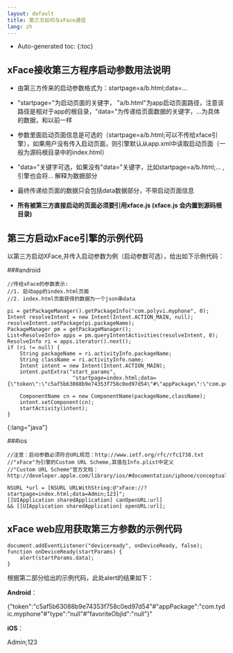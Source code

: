 ```yaml
---
layout: default
title: 第三方如何与xFace通信
lang: zh
---
```


* Auto-generated toc:
{:toc}

## xFace接收第三方程序启动参数用法说明
* 由第三方传来的启动参数格式为：startpage=a/b.html;data=...

* "startpage="为启动页面的关键字， "a/b.html"为app启动页面路径，注意该路径是相对于app的根目录，"data="为传递给页面数据的关键字，...为具体的数据，和以前一样

* 参数里面启动页面信息是可选的（startpage=a/b.html;可以不传给xface引擎），如果用户没有传入启动页面，则引擎默认从app.xml中读取启动页面（一般为源码根目录中的index.html）

* "data="关键字可选，如果没有"data="关键字，比如startpage=a/b.html;...  ,引擎也会将... 解释为数据部分

* 最终传递给页面的数据只会包括data数据部分，不带启动页面信息

* **所有被第三方直接启动的页面必须要引用xface.js (xface.js 会内置到源码根目录)**

## 第三方启动xFace引擎的示例代码

以第三方启动XFace,并传入启动参数为例（启动参数可选），给出如下示例代码：

###android

    //传给xFace的参数表示:
    //1. 启动app的index.html页面 
    //2. index.html页面获得的数据为一个json串data

    pi = getPackageManager().getPackageInfo("com.polyvi.myphone", 0);
    Intent resolveIntent = new Intent(Intent.ACTION_MAIN, null);
    resolveIntent.setPackage(pi.packageName);
    PackageManager pm = getPackageManager();
    List<ResolveInfo> apps = pm.queryIntentActivities(resolveIntent, 0);
    ResolveInfo ri = apps.iterator().next();
    if (ri != null) {
        String packageName = ri.activityInfo.packageName;
        String className = ri.activityInfo.name;
        Intent intent = new Intent(Intent.ACTION_MAIN);
        intent.putExtra("start_params",
                         "startpage=index.html;data={\"token\":\"c5af5b63088b9e74353f758c0ed97d54\"#\"appPackage\":\"com.polyvi.myphone\"#\"type\":\"null\"#\"favoriteObjId\":\"null\"}");

        ComponentName cn = new ComponentName(packageName,className);
        intent.setComponent(cn);
        startActivity(intent);
    }
{:lang="java"}

###ios

    //注意：启动参数必须符合URL规范：http://www.ietf.org/rfc/rfc1738.txt
    //"xFace"为引擎的Custom URL Scheme,其值在Info.plist中定义
    //"Custom URL Scheme"官方文档：http://developer.apple.com/library/ios/#documentation/iphone/conceptual/iphoneosprogrammingguide/AdvancedAppTricks/AdvancedAppTricks.html
    
    NSURL *url = [NSURL URLWithString:@"xFace://?startpage=index.html;data=Admin;123]";
    [[UIApplication sharedApplication] canOpenURL:url]
    && [[UIApplication sharedApplication] openURL:url];

## xFace web应用获取第三方参数的示例代码

    document.addEventListener("deviceready", onDeviceReady, false);
    function onDeviceReady(startParams) {
        alert(startParams.data);
    }
        
        

根据第二部分给出的示例代码，此处alert的结果如下：
    
**Android**： 

{\"token\":\"c5af5b63088b9e74353f758c0ed97d54\"#\"appPackage\":\"com.tydic.myphone\"#\"type\":\"null\"#\"favoriteObjId\":\"null\"}"

**iOS**： 

Admin;123

